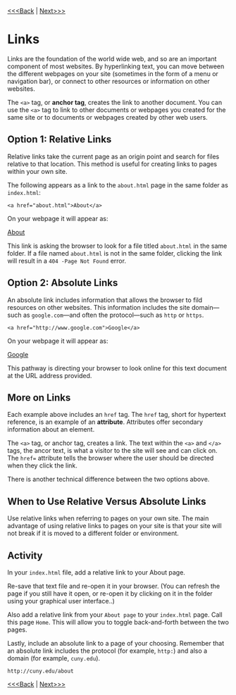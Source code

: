 [<<<Back](p_and_h.md) | [Next>>>](images.md)

# Links

Links are the foundation of the world wide web, and so are an important component of most websites. By hyperlinking text, you can move between the different webpages on your site (sometimes in the form of a menu or navigation bar), or connect to other resources or information on other websites.

The `<a>` tag, or **anchor tag**, creates the link to another document. You can use the `<a>` tag to link to other documents or webpages you created for the same site or to documents or webpages created by other web users. 

## Option 1: Relative Links

Relative links take the current page as an origin point and search for files relative to that location. This method is useful for creating links to pages within your own site.

The following appears as a link to the `about.html` page in the same folder as `index.html`:

	<a href="about.html">About</a>

On your webpage it will appear as:

[About](about.html)  

This link is asking the browser to look for a file titled `about.html` in the same folder. If a file named `about.html` is not in the same folder, clicking the link will result in a `404 -Page Not Found` error.

## Option 2: Absolute Links

An absolute link includes information that allows the browser to fild resources on other websites. This information includes the site domain—such as `google.com`—and often the protocol—such as `http` or `https`.

	<a href="http://www.google.com">Google</a>

On your webpage it will appear as:

<a href="http://www.google.com">Google </a>

This pathway is directing your browser to look online for this text document at the URL address provided.

## More on Links

Each example above includes an `href` tag. The `href` tag, short for hypertext reference, is an example of an **attribute**. Attributes offer secondary information about an element.

The `<a>` tag, or anchor tag, creates a link. The text within the `<a>` and `</a>` tags, the ancor text, is what a visitor to the site will see and can click on. The `href=` attribute tells the browser where the user should be directed when they click the link.

There is another technical difference between the two options above.

## When to Use Relative Versus Absolute Links

Use relative links when referring to pages on your own site. The main advantage of using relative links to pages on your site is that your site will not break if it is moved to a different folder or environment.

## Activity

In your `index.html` file, add a relative link to your About page. 

Re-save that text file and re-open it in your browser. (You can refresh the page if you still have it open, or re-open it by clicking on it in the folder using your graphical user interface..)

Also add a relative link from your `About page` to your `index.html` page. Call this page `Home`. This will allow you to toggle back-and-forth between the two pages.

Lastly, include an absolute link to a page of your choosing. Remember that an absolute link includes the protocol (for example, `http:`) and also a domain (for example, `cuny.edu`).

	http://cuny.edu/about

[<<<Back](p_and_h.md) | [Next>>>](images.md)
